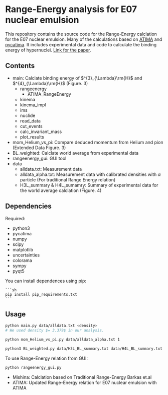 # Range-Energy analysis for E07 nuclear emulsion

This repository contains the source code for the Range-Energy calclation for the E07 nuclear emulsion.
Many of the calculations based on [ATIMA](https://web-docs.gsi.de/~weick/atima/) and [pycatima](https://github.com/hrosiak/pycatima).
It includes experimental data and code to calculate the binding energy of hypernuclei.
[Link for the paper](https://arxiv.org/).

## Contents

- main: Calclate binding energy of $^{3}_{\Lambda}\rm{H}$ and $^{4}_{\Lambda}\rm{H}$ (Figure. 3)
  - rangeenergy
    - ATIMA_RangeEnergy
  - kinema
  - kinema_impl
  - ims
  - nuclide
  - read_data
  - cut_events
  - calc_invariant_mass
  - plot_results
- mom_Helium_vs_pi: Compare deduced momentum from Helium and pion (Extended Data Figure. 3)
- BL_weighted: Calclate world average from experimental data
- rangeenergy_gui: GUI tool
- data
  - alldata.txt: Measurement data
  - alldata_alpha.txt: Measurement data with calibrated densities with $\alpha$ particle (For traditional Range Energy relation)
  - H3L_summary & H4L_sumamry: Summary of experimental data for the world average calclation (Figure. 4)

## Dependencies

Required:

- python3
- pycatima
- numpy
- scipy
- matplotlib
- uncertainties
- colorama
- sympy
- pyqt5

You can install dependences using pip:

    ```sh
    pip install pip_requirements.txt
    ```

## Usage

```sh
python main.py data/alldata.txt <density>
# We used density $= 3.379$ in our analysis.
```

```sh
python mom_Helium_vs_pi.py data/alldata_alpha.txt 1
```

```sh
python3 BL_weighted.py data/H3L_BL_summary.txt data/H4L_BL_summary.txt
```

To use Range-Energy relation from GUI:

```sh
python rangeenergy_gui.py
```

- Mishina: Calclation based on Traditional Range-Energy Barkas et.al
- ATIMA: Updated Range-Energy relation for E07 nuclear emulsion with ATIMA
